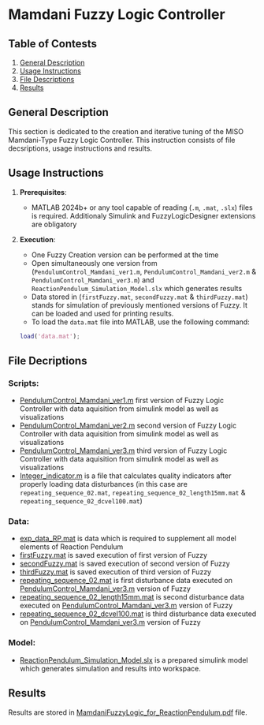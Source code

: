 # Mamdani Fuzzy Logic Controller

## Table of Contests

1. [General Description](#general-description)
2. [Usage Instructions](#usage-instructions)
3. [File Descriptions](#file-descriptions)
4. [Results](#results)

## General Description
This section is dedicated to the creation and iterative tuning of the MISO Mamdani-Type Fuzzy Logic Controller. This instruction consists of file decsriptions, usage instructions and results.

## Usage Instructions
1. **Prerequisites**:
   - MATLAB 2024b+ or any tool capable of reading (`.m`, `.mat`, `.slx`) files is required. Additionaly Simulink and FuzzyLogicDesigner extensions are obligatory

2. **Execution**:
   - One Fuzzy Creation version can be performed at the time
   - Open simultaneously one version from (`PendulumControl_Mamdani_ver1.m`, `PendulumControl_Mamdani_ver2.m` & `PendulumControl_Mamdani_ver3.m`) and `ReactionPendulum_Simulation_Model.slx` which generates results
   - Data stored in (`firstFuzzy.mat`, `secondFuzzy.mat` & `thirdFuzzy.mat`) stands for simulation of previously mentioned versions of Fuzzy. It can be loaded and used for printing results.
   - To load the `data.mat` file into MATLAB, use the following command:
   ```matlab
   load('data.mat');

## File Decriptions
### Scripts:
- [PendulumControl_Mamdani_ver1.m](/PendulumControl_Mamdani_ver1.m) first version of Fuzzy Logic Controller with data aquisition from simulink model as well as visualizations
- [PendulumControl_Mamdani_ver2.m](/PendulumControl_Mamdani_ver2.m) second version of Fuzzy Logic Controller with data aquisition from simulink model as well as visualizations
- [PendulumControl_Mamdani_ver3.m](/PendulumControl_Mamdani_ver3.m) third version of Fuzzy Logic Controller with data aquisition from simulink model as well as visualizations
- [Integer_indicator.m](/Integer_indicator.m) is a file that calculates quality indicators after properly loading data disturbances (in this case are `repeating_sequence_02.mat`, `repeating_sequence_02_length15mm.mat` & `repeating_sequence_02_dcvel100.mat`)

### Data:
- [exp_data_RP.mat](/exp_data_RP.mat) is data which is required to supplement all model elements of Reaction Pendulum
- [firstFuzzy.mat](/firstFuzzy.mat) is saved execution of first version of Fuzzy
- [secondFuzzy.mat](/secondFuzzy.mat) is saved execution of second version of Fuzzy
- [thirdFuzzy.mat](/thirdFuzzy.mat) is saved execution of third version of Fuzzy
- [repeating_sequence_02.mat](/repeating_sequence_02.mat) is first disturbance data executed on [PendulumControl_Mamdani_ver3.m](/PendulumControl_Mamdani_ver3.m) version of Fuzzy
- [repeating_sequence_02_length15mm.mat](/repeating_sequence_02_length15mm.mat) is second disturbance data executed on [PendulumControl_Mamdani_ver3.m](/PendulumControl_Mamdani_ver3.m) version of Fuzzy
- [repeating_sequence_02_dcvel100.mat](/repeating_sequence_02_dcvel100.mat) is third disturbance data executed on [PendulumControl_Mamdani_ver3.m](/PendulumControl_Mamdani_ver3.m) version of Fuzzy

### Model:
- [ReactionPendulum_Simulation_Model.slx](/ReactionPendulum_Simulation_Model.slx) is a prepared simulink model which generates simulation and results into workspace.

## Results
Results are stored in [MamdaniFuzzyLogic_for_ReactionPendulum.pdf](doc/MamdaniFuzzyLogic_for_ReactionPendulum.pdf) file.